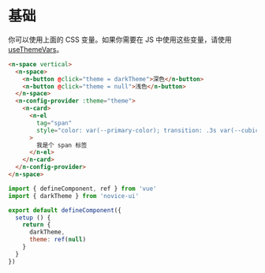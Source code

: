 # 基础

你可以使用上面的 CSS 变量。如果你需要在 JS 中使用这些变量，请使用 [useThemeVars](../docs/theme#use-theme-vars)。

```html
<n-space vertical>
  <n-space>
    <n-button @click="theme = darkTheme">深色</n-button>
    <n-button @click="theme = null">浅色</n-button>
  </n-space>
  <n-config-provider :theme="theme">
    <n-card>
      <n-el
        tag="span"
        style="color: var(--primary-color); transition: .3s var(--cubic-bezier-ease-in-out);"
      >
        我是个 span 标签
      </n-el>
    </n-card>
  </n-config-provider>
</n-space>
```

```js
import { defineComponent, ref } from 'vue'
import { darkTheme } from 'novice-ui'

export default defineComponent({
  setup () {
    return {
      darkTheme,
      theme: ref(null)
    }
  }
})
```
